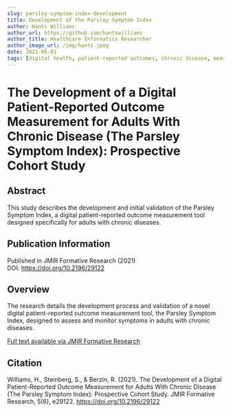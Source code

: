 ```yaml
---
slug: parsley-symptom-index-development
title: Development of the Parsley Symptom Index
author: Hants Williams
author_url: https://github.com/hantswilliams
author_title: Healthcare Informatics Researcher
author_image_url: /img/hants.jpeg
date: 2021-06-01
tags: [digital health, patient-reported outcomes, chronic disease, measurement development]
---
```


# The Development of a Digital Patient-Reported Outcome Measurement for Adults With Chronic Disease (The Parsley Symptom Index): Prospective Cohort Study

## Abstract

This study describes the development and initial validation of the Parsley Symptom Index, a digital patient-reported outcome measurement tool designed specifically for adults with chronic diseases.

<!--truncate-->

## Publication Information

Published in JMIR Formative Research (2021)  
DOI: https://doi.org/10.2196/29122

## Overview

The research details the development process and validation of a novel digital patient-reported outcome measurement tool, the Parsley Symptom Index, designed to assess and monitor symptoms in adults with chronic diseases.

[Full text available via JMIR Formative Research](https://doi.org/10.2196/29122)

## Citation

Williams, H., Steinberg, S., & Berzin, R. (2021). The Development of a Digital Patient-Reported Outcome Measurement for Adults With Chronic Disease (The Parsley Symptom Index): Prospective Cohort Study. JMIR Formative Research, 5(6), e29122. https://doi.org/10.2196/29122
